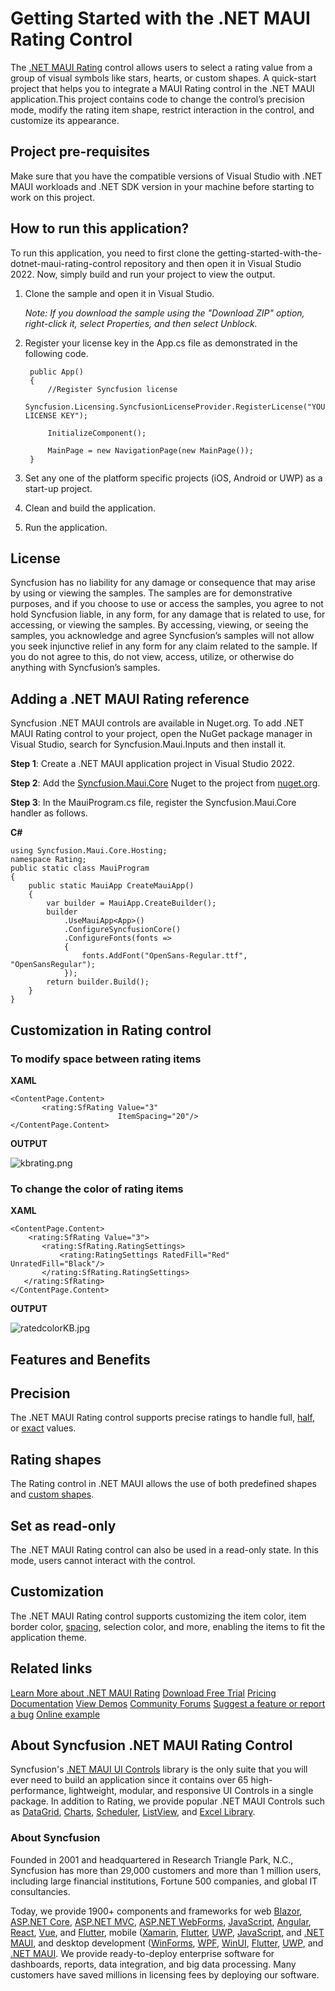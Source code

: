 # Getting Started with the .NET MAUI Rating Control

The [.NET MAUI Rating](https://www.syncfusion.com/maui-controls/maui-rating?utm_source=github&utm_medium=listing&utm_campaign=maui-rating-github-samples) control allows users to select a rating value from a group of visual symbols like stars, hearts, or custom shapes. A quick-start project that helps you to integrate a MAUI Rating control in the .NET MAUI application.This project contains code to change the control’s precision mode, modify the rating item shape, restrict interaction in the control, and customize its appearance.

## Project pre-requisites

Make sure that you have the compatible versions of Visual Studio with .NET MAUI workloads and .NET SDK version in your machine before starting to work on this project.

## How to run this application?

To run this application, you need to first clone the getting-started-with-the-dotnet-maui-rating-control repository and then open it in Visual Studio 2022. Now, simply build and run your project to view the output.
1. Clone the sample and open it in Visual Studio.

   *Note: If you download the sample using the "Download ZIP" option, right-click it, select Properties, and then select Unblock.*

2. Register your license key in the App.cs file as demonstrated in the following code.

        public App()
        {
            //Register Syncfusion license
            Syncfusion.Licensing.SyncfusionLicenseProvider.RegisterLicense("YOUR LICENSE KEY");

            InitializeComponent();

            MainPage = new NavigationPage(new MainPage());
        }

4. Set any one of the platform specific projects (iOS, Android or UWP) as a start-up project.
5. Clean and build the application.
6. Run the application.

## License

Syncfusion has no liability for any damage or consequence that may arise by using or viewing the samples. The samples are for demonstrative purposes, and if you choose to use or access the samples, you agree to not hold Syncfusion liable, in any form, for any damage that is related to use, for accessing, or viewing the samples. By accessing, viewing, or seeing the samples, you acknowledge and agree Syncfusion’s samples will not allow you seek injunctive relief in any form for any claim related to the sample. If you do not agree to this, do not view, access, utilize, or otherwise do anything with Syncfusion’s samples.
## Adding a .NET MAUI Rating reference
Syncfusion .NET MAUI controls are available in Nuget.org. To add .NET MAUI Rating control to your project, open the NuGet package manager in Visual Studio, search for Syncfusion.Maui.Inputs and then install it.

**Step 1**: Create a .NET MAUI application project in Visual Studio 2022.

**Step 2**: Add the [Syncfusion.Maui.Core](https://www.nuget.org/packages/Syncfusion.Maui.Core/) Nuget to the project from [nuget.org](https://www.nuget.org/).

**Step 3**: In the MauiProgram.cs file, register the Syncfusion.Maui.Core handler as follows.

**C#**
```
using Syncfusion.Maui.Core.Hosting;
namespace Rating;
public static class MauiProgram
{
    public static MauiApp CreateMauiApp()
    {
        var builder = MauiApp.CreateBuilder();
        builder
            .UseMauiApp<App>()
            .ConfigureSyncfusionCore()
            .ConfigureFonts(fonts =>
            {
                fonts.AddFont("OpenSans-Regular.ttf", "OpenSansRegular");
            });
        return builder.Build();
    }
}
```
## Customization in Rating control
### To modify space between rating items
**XAML**
 ```
<ContentPage.Content>
        <rating:SfRating Value="3"
                         ItemSpacing="20"/>
</ContentPage.Content>
 ```

**OUTPUT**

 ![kbrating.png](https://support.bolddesk.com/kb/agent/attachment/article/13405/inline?token=eyJhbGciOiJodHRwOi8vd3d3LnczLm9yZy8yMDAxLzA0L3htbGRzaWctbW9yZSNobWFjLXNoYTI1NiIsInR5cCI6IkpXVCJ9.eyJpZCI6Ijk3NjQiLCJvcmdpZCI6IjMiLCJpc3MiOiJzdXBwb3J0LmJvbGRkZXNrLmNvbSJ9.kmU7cItaHdibrcok7fbgi0NnGA1QkhkchiiNkSXXmns)

### To change the color of rating items

 **XAML**
 ```
<ContentPage.Content>
     <rating:SfRating Value="3">
        <rating:SfRating.RatingSettings>
            <rating:RatingSettings RatedFill="Red" UnratedFill="Black"/>
        </rating:SfRating.RatingSettings>
    </rating:SfRating>
</ContentPage.Content>
 ```
**OUTPUT**

 ![ratedcolorKB.jpg](https://support.bolddesk.com/kb/agent/attachment/article/13471/inline?token=eyJhbGciOiJodHRwOi8vd3d3LnczLm9yZy8yMDAxLzA0L3htbGRzaWctbW9yZSNobWFjLXNoYTI1NiIsInR5cCI6IkpXVCJ9.eyJpZCI6IjEwMDUwIiwib3JnaWQiOiIzIiwiaXNzIjoic3VwcG9ydC5ib2xkZGVzay5jb20ifQ.5iXTpvqeow3vq-_gT7faNhKx5FYVgB3bdAhTRtghwds)

## Features and Benefits

## Precision

The .NET MAUI Rating control supports precise ratings to handle full, [half](https://help.syncfusion.com/maui/rating/precision-mode#half?utm_source=github&utm_medium=listing&utm_campaign=maui-rating-github-samples), or [exact](https://help.syncfusion.com/maui/rating/precision-mode#exact?utm_source=github&utm_medium=listing&utm_campaign=maui-rating-github-samples) values.

## Rating shapes

The Rating control in .NET MAUI allows the use of both predefined shapes and [custom shapes](https://help.syncfusion.com/cr/maui/Syncfusion.Maui.Inputs.RatingShape.html#Syncfusion_Maui_Inputs_RatingShape_Custom?utm_source=github&utm_medium=listing&utm_campaign=maui-rating-github-samples).

## Set as read-only

The .NET MAUI Rating control can also be used in a read-only state. In this mode, users cannot interact with the control.

## Customization

The .NET MAUI Rating control supports customizing the item color, item border color, [spacing](https://help.syncfusion.com/cr/maui/Syncfusion.Maui.Inputs.SfRating.html#Syncfusion_Maui_Inputs_SfRating_ItemSpacing?utm_source=github&utm_medium=listing&utm_campaign=maui-rating-github-samples), selection color, and more, enabling the items to fit the application theme.

## Related links
[Learn More about .NET MAUI Rating](https://www.syncfusion.com/maui-controls/maui-rating?utm_source=github&utm_medium=listing&utm_campaign=maui-rating-github-samples)
[Download Free Trial](https://www.syncfusion.com/downloads/maui?utm_source=github&utm_medium=listing&utm_campaign=maui-rating-github-samples)
[Pricing](https://www.syncfusion.com/sales/teamlicense)
[Documentation](https://help.syncfusion.com/maui/rating/getting-started?utm_source=github&utm_medium=listing&utm_campaign=maui-rating-github-samples)
[View Demos](https://github.com/syncfusion/maui-demos/tree/master/MAUI/Inputs/SampleBrowser.Maui.Inputs/Samples/Rating?utm_source=github&utm_medium=listing&utm_campaign=maui-rating-github-samples)
[Community Forums](https://www.syncfusion.com/forums/maui?control=rating)
[Suggest a feature or report a bug](https://www.syncfusion.com/feedback/maui?control=sfrating)
[Online example](https://github.com/SyncfusionExamples/getting-started-with-the-dotnet-maui-rating-control?utm_source=github&utm_medium=listing&utm_campaign=maui-rating-github-samples)

## About Syncfusion .NET MAUI Rating Control
Syncfusion's [.NET MAUI UI Controls](https://www.syncfusion.com/maui-controls/maui-rating?utm_source=github&utm_medium=listing&utm_campaign=maui-rating-github-samples) library is the only suite that you will ever need to build an application since it contains over 65 high-performance, lightweight, modular, and responsive UI Controls in a single package. In addition to Rating, we provide popular .NET MAUI Controls such as [DataGrid](https://www.syncfusion.com/maui-controls/maui-datagrid?utm_source=github&utm_medium=listing&utm_campaign=maui-rating-github-samples), [Charts](https://www.syncfusion.com/maui-controls/maui-cartesian-charts?utm_source=github&utm_medium=listing&utm_campaign=maui-rating-github-samples), [Scheduler](https://www.syncfusion.com/maui-controls/maui-scheduler?utm_source=github&utm_medium=listing&utm_campaign=maui-rating-github-samples), [ListView](https://www.syncfusion.com/maui-controls/maui-listview?utm_source=github&utm_medium=listing&utm_campaign=maui-rating-github-samples), and [Excel Library](https://www.syncfusion.com/document-processing/excel-framework/maui?utm_source=github&utm_medium=listing&utm_campaign=maui-rating-github-samples).

### About Syncfusion
Founded in 2001 and headquartered in Research Triangle Park, N.C., Syncfusion has more than 29,000 customers and more than 1 million users, including large financial institutions, Fortune 500 companies, and global IT consultancies.

Today, we provide 1900+ components and frameworks for web [Blazor](https://www.syncfusion.com/blazor-components?utm_source=github&utm_medium=listing&utm_campaign=maui-rating-github-samples), [ASP.NET Core](https://www.syncfusion.com/aspnet-core-ui-controls?utm_source=github&utm_medium=listing&utm_campaign=maui-rating-github-samples), [ASP.NET MVC](https://www.syncfusion.com/aspnet-mvc-ui-controls?utm_source=github&utm_medium=listing&utm_campaign=maui-rating-github-samples), [ASP.NET WebForms](https://www.syncfusion.com/jquery/aspnet-webforms-ui-controls?utm_source=github&utm_medium=listing&utm_campaign=maui-rating-github-samples), [JavaScript](https://www.syncfusion.com/javascript-ui-controls?utm_source=github&utm_medium=listing&utm_campaign=maui-rating-github-samples), [Angular](https://www.syncfusion.com/angular-components?utm_source=github&utm_medium=listing&utm_campaign=maui-rating-github-samples), [React](https://www.syncfusion.com/react-components?utm_source=github&utm_medium=listing&utm_campaign=maui-rating-github-samples), [Vue](https://www.syncfusion.com/vue-components?utm_source=github&utm_medium=listing&utm_campaign=maui-rating-github-samples), and [Flutter](https://www.syncfusion.com/flutter-widgets?utm_source=github&utm_medium=listing&utm_campaign=maui-rating-github-samples), mobile ([Xamarin](https://www.syncfusion.com/xamarin-ui-controls?utm_source=github&utm_medium=listing&utm_campaign=maui-rating-github-samples), [Flutter](https://www.syncfusion.com/flutter-widgets?utm_source=github&utm_medium=listing&utm_campaign=maui-rating-github-samples), [UWP](https://www.syncfusion.com/uwp-ui-controls?utm_source=github&utm_medium=listing&utm_campaign=maui-rating-github-samples), [JavaScript](https://www.syncfusion.com/javascript-ui-controls?utm_source=github&utm_medium=listing&utm_campaign=maui-rating-github-samples), and [.NET MAUI](https://www.syncfusion.com/maui-controls?utm_source=github&utm_medium=listing&utm_campaign=maui-rating-github-samples), and desktop development ([WinForms](https://www.syncfusion.com/winforms-ui-controls?utm_source=github&utm_medium=listing&utm_campaign=maui-rating-github-samples), [WPF](https://www.syncfusion.com/wpf-controls?utm_source=github&utm_medium=listing&utm_campaign=maui-rating-github-samples), [WinUI](https://www.syncfusion.com/winui-controls?utm_source=github&utm_medium=listing&utm_campaign=maui-rating-github-samples), [Flutter](https://www.syncfusion.com/flutter-widgets?utm_source=github&utm_medium=listing&utm_campaign=maui-rating-github-samples), [UWP](https://www.syncfusion.com/uwp-ui-controls?utm_source=github&utm_medium=listing&utm_campaign=maui-rating-github-samples), and [.NET MAUI](https://www.syncfusion.com/maui-controls?utm_source=github&utm_medium=listing&utm_campaign=maui-rating-github-samples). We provide ready-to-deploy enterprise software for dashboards, reports, data integration, and big data processing. Many customers have saved millions in licensing fees by deploying our software.
